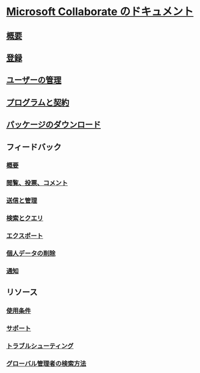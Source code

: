 # <a name="microsoft-collaborate-docsindexmd"></a>[Microsoft Collaborate のドキュメント](index.md)
## <a name="introductionintro-to-mscollaboratemd"></a>[概要](intro-to-mscollaborate.md)
## <a name="registrationregistrationmd"></a>[登録](registration.md)
## <a name="managing-usersmanaging-org-usersmd"></a>[ユーザーの管理](managing-org-users.md)
## <a name="programs--engagementsprogramsmd"></a>[プログラムと契約](programs.md)
## <a name="package-downloadspackage-downloadsmd"></a>[パッケージのダウンロード](package-downloads.md)
## <a name="feedback"></a>フィードバック
### <a name="overviewfeedback-itemsmd"></a>[概要](feedback-items.md)
### <a name="view-vote-and-commentfeedback-items-viewmd"></a>[閲覧、投票、コメント](feedback-items-view.md)
### <a name="submit-and-managefeedback-items-managemd"></a>[送信と管理](feedback-items-manage.md)
### <a name="search-and-queriesfeedback-items-searchmd"></a>[検索とクエリ](feedback-items-search.md)
### <a name="exportfeedback-items-exportmd"></a>[エクスポート](feedback-items-export.md)
### <a name="remove-personal-datafeedback-items-remove-personal-datamd"></a>[個人データの削除](feedback-items-remove-personal-data.md)
### <a name="notificationsfeedback-items-notificationsmd"></a>[通知](feedback-items-notifications.md)
## <a name="resources"></a>リソース
### <a name="terms-of-useterms-of-usemd"></a>[使用条件](terms-of-use.md)
### <a name="supportsupportmd"></a>[サポート](support.md)
### <a name="troubleshootingtroubleshootingmd"></a>[トラブルシューティング](troubleshooting.md)
### <a name="how-to-find-global-administratortroubleshootingmdhow-to-find-global-administrator-for-your-organization"></a>[グローバル管理者の検索方法](troubleshooting.md#how-to-find-global-administrator-for-your-organization)
